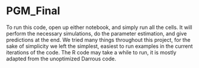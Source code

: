 # PGM_Final

To run this code, open up either notebook, and simply run all the cells. It will perform the necessary simulations, do the parameter estimation, and give predictions at the end. We tried many things throughout this project, for the sake of simplicity we left the simplest, easiest to run examples in the current iterations of the code. The R code may take a while to run, it is mostly adapted from the unoptimized Darrous code.
